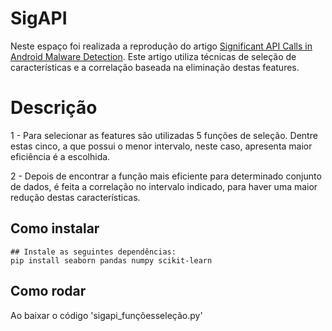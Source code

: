 # SigAPI

Neste espaço foi realizada a reprodução do artigo [Significant API Calls in Android Malware Detection](https://ksiresearch.org/seke/seke20paper/paper143.pdf).
Este artigo utiliza técnicas de seleção de características e a correlação baseada na eliminação destas features.

# Descrição
1 - Para selecionar as features são utilizadas 5 funções de seleção. Dentre estas cinco, a que possui o menor intervalo, neste caso, apresenta maior eficiência é a escolhida.

2 - Depois de encontrar a função mais eficiente para determinado conjunto de dados, é feita a correlação no intervalo indicado, para haver uma maior redução destas características.

## Como instalar
```
## Instale as seguintes dependências:
pip install seaborn pandas numpy scikit-learn
```

## Como rodar

Ao baixar o código 'sigapi_funçõesseleção.py'
